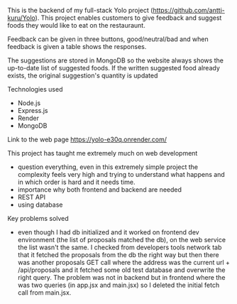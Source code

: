 This is the backend of my full-stack Yolo project (https://github.com/antti-kuru/Yolo). This project enables customers to give feedback and suggest foods they would like to eat on the restauraunt. 

Feedback can be given in three buttons, good/neutral/bad and when feedback is given a table shows the responses. 

The suggestions are stored in MongoDB so the website always shows the up-to-date list of suggested foods. If the written suggested food already exists, the original suggestion's quantity is updated



Technologies used
* Node.js
* Express.js
* Render
* MongoDB

Link to the web page
https://yolo-e30q.onrender.com/    



This project has taught me extremely much on web development
- question everything, even in this extremely simple project the complexity feels very high and trying to understand what happens and in which order is hard and it needs time. 
- importance why both frontend and backend are needed
- REST API
- using database



Key problems solved
- even though I had db initialized and it worked on frontend dev environment (the list of proposals matched the db), on the web service the list wasn't the same. I checked from developers tools network tab that it fetched the proposals from the db the right way but then there was another proposals GET call where the address was the current url + /api/proposals and it fetched some old test database and overwrite the right query. The problem was not in backend but in frontend where the was two queries (in app.jsx and main.jsx) so I deleted the initial fetch call from main.jsx. 